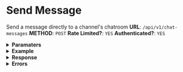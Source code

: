 # Send Message
Send a message directly to a channel's chatroom
**URL**: `/api/v1/chat-messages`
**METHOD**: `POST`
**Rate Limited?**: `YES`
**Authenticated?**: `YES`

<details>
    <summary style="font-weight: bold">Paramaters</summary>

```json
{
    "chatroom_id": Long,
    "message": String,
}
```
</details>

<details>
    <summary style="font-weight: bold">Example</summary>

```json
{
    "chatroom_id": 124566,
    "message": "Hello Everyone!",
}
```
</details>

<details>
    <summary style="font-weight: bold">Response</summary>

```json
{
    "status": 200,
    "success": true,
    "message": "Message sent successfully"
}
```
</details>

<details>
    <summary style="font-weight: bold">Errors</summary>

```json
{
    "message":"The given data was invalid.",
    "errors": {
        "chatroom_id": [
            "The selected chatroom id is invalid."
        ]
    }
}

```
</details>